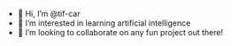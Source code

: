 - 👋 Hi, I’m @tif-car
- 👀 I’m interested in learning artificial intelligence
- 💞️ I’m looking to collaborate on any fun project out there!


<!---
tif-car/tif-car is a ✨ special ✨ repository because its `README.md` (this file) appears on your GitHub profile.
You can click the Preview link to take a look at your changes.
--->
